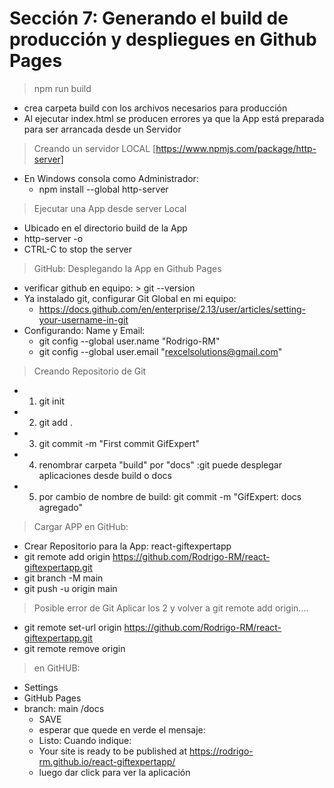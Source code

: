 # Sección 7: Generando el build de producción y despliegues en Github Pages

> npm run build

- crea carpeta build con los archivos necesarios para producción
- Al ejecutar index.html se producen errores ya que la App está preparada para ser arrancada desde un Servidor

> Creando un servidor LOCAL [https://www.npmjs.com/package/http-server]

- En Windows consola como Administrador:
  - npm install --global http-server

> Ejecutar una App desde server Local

- Ubicado en el directorio build de la App
- http-server -o
- CTRL-C to stop the server

> GitHub: Desplegando la App en Github Pages

- verificar github en equipo: > git --version
- Ya instalado git, configurar Git Global en mi equipo:
  - https://docs.github.com/en/enterprise/2.13/user/articles/setting-your-username-in-git
- Configurando: Name y Email:
  - git config --global user.name "Rodrigo-RM"
  - git config --global user.email "rexcelsolutions@gmail.com"

> Creando Repositorio de Git

- 1. git init
- 2. git add .
- 3. git commit -m "First commit GifExpert"
- 4. renombrar carpeta "build" por "docs" :git puede desplegar aplicaciones desde build o docs
- 5. por cambio de nombre de build: git commit -m "GifExpert: docs agregado"

> Cargar APP en GitHub:

- Crear Repositorio para la App: react-giftexpertapp
- git remote add origin https://github.com/Rodrigo-RM/react-giftexpertapp.git
- git branch -M main
- git push -u origin main

> Posible error de Git Aplicar los 2 y volver a git remote add origin....

- git remote set-url origin https://github.com/Rodrigo-RM/react-giftexpertapp.git
- git remote remove origin

> en GitHUB:

- Settings
- GitHub Pages
- branch: main /docs
  - SAVE
  * esperar que quede en verde el mensaje:
  * Listo: Cuando indique:
  * Your site is ready to be published at https://rodrigo-rm.github.io/react-giftexpertapp/
  * luego dar click para ver la aplicación

